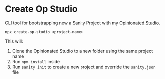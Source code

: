 # Create Op Studio

CLI tool for bootstrapping new a Sanity Project with my [Opinionated Studio](https://github.com/SimeonGriggs/sanity-opinionated-studio).

```
npx create-op-studio <project-name>
```

This will:

1. Clone the Opinionated Studio to a new folder using the same project name
2. Run `npm install` inside
3. Run `sanity init` to create a new project and override the `sanity.json` file

